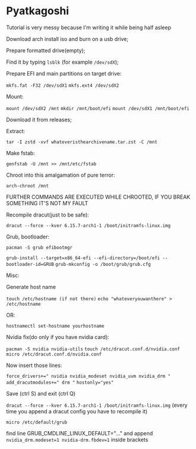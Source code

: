 # Pyatkagoshi

Tutorial is very messy because I'm writing it while being half asleep



Download arch install iso and burn on a usb drive;


Prepare formatted drive(empty);


Find it by typing `lsblk` (for example `/dev/sdX`);


Prepare EFI and main partitions on target drive:

`mkfs.fat -F32 /dev/sdX1`
`mkfs.ext4 /dev/sdX2`


Mount:

`mount /dev/sdX2 /mnt`
`mkdir /mnt/boot/efi`
`mount /dev/sdX1 /mnt/boot/efi`

Download it from releases;


Extract:

`tar -I zstd -xvf whateveristhearchivename.tar.zst -C /mnt`

Make fstab:

`genfstab -U /mnt >> /mnt/etc/fstab`

Chroot into this amalgamation of pure terror:

`arch-chroot /mnt`

FURTHER COMMANDS ARE EXECUTED WHILE CHROOTED, IF YOU BREAK SOMETHING IT'S NOT MY FAULT

Recompile dracut(just to be safe):

`dracut --force --kver 6.15.7-arch1-1 /boot/initramfs-linux.img
`



Grub, bootloader:

`pacman -S grub efibootmgr`

`grub-install --target=x86_64-efi --efi-directory=/boot/efi --bootloader-id=GRUB`
`grub-mkconfig -o /boot/grub/grub.cfg`


Misc:

Generate host name 

`touch /etc/hostname (if not there)`
`echo "whateveryouwanthere" > /etc/hostname`

OR:

`hostnamectl set-hostname yourhostname`

Nvidia fix(do only if you have nvidia card):

`pacman -S nvidia nvidia-utils`
`touch /etc/dracut.conf.d/nvidia.conf`
`micro /etc/dracut.conf.d/nvidia.conf`

Now insert those lines: 

`force_drivers+=" nvidia nvidia_modeset nvidia_uvm nvidia_drm "`
`add_dracutmodules+=" drm "`
`hostonly="yes"`

Save (ctrl S) and exit (ctrl Q)

`dracut --force --kver 6.15.7-arch1-1 /boot/initramfs-linux.img` (every time you append a dracut config you have to recompile it)



`micro /etc/default/grub`

find line GRUB_CMDLINE_LINUX_DEFAULT="..." and append `nvidia_drm.modeset=1 nvidia-drm.fbdev=1` inside brackets
